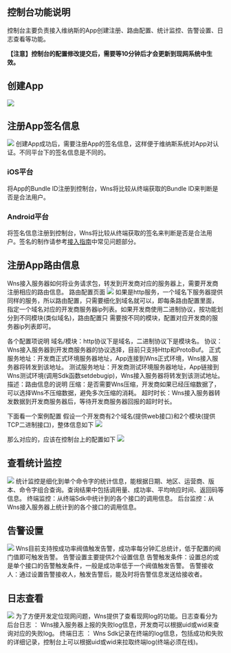 ## 控制台功能说明
控制台主要负责接入维纳斯的App创建注册、路由配置、统计监控、告警设置、日志查看等功能。

**【注意】控制台的配置修改提交后，需要等10分钟后才会更新到现网系统中生效。**


## 创建App
![](http://imgcache.tcecqpoc.fsphere.cn/image/qzonestyle.gtimg.cn/qzone/vas/opensns/res/img/wnsjieshao-01.png)

## 注册App签名信息
![](http://imgcache.tcecqpoc.fsphere.cn/image/qzonestyle.gtimg.cn/qzone/vas/opensns/res/img/wnsjieshao-07.png)
创建App成功后，需要注册App的签名信息，这样便于维纳斯系统对App对认证。不同平台下的签名信息是不同的。
### iOS平台
将App的Bundle ID注册到控制台，Wns将比较从终端获取的Bundle ID来判断是否是合法用户。
### Android平台
将签名信息注册到控制台，Wns将比较从终端获取的签名来判断是否是合法用户。签名的制作请参考[接入指南](http://www.qcloud.com/doc/product/276/Android%E6%8E%A5%E5%85%A5%E6%8C%87%E5%8D%97)中常见问题部分。

## 注册App路由信息
Wns接入服务器如何将业务请求包，转发到开发商对应的服务器上，需要开发商注册相应的路由信息。
路由配置页面
![](http://imgcache.tcecqpoc.fsphere.cn/image/qzonestyle.gtimg.cn/qzone/vas/opensns/res/img/wnsjieshao-08.png)
如果是http服务，一个域名下服务器提供同样的服务，所以路由配置，只需要细化到域名就可以，即每条路由配置里面，
指定一个域名对应的开发商服务器ip列表。如果开发商使用二进制协议，按功能划分到不同模块(类似域名)，路由配置只
需要按不同的模块，配置对应开发商的服务器ip列表即可。

各个配置项说明
域名/模块：http协议下是域名，二进制协议下是模块名。
协议：Wns接入服务器到开发商服务器的协议选择，目前只支持Http和ProtoBuf。
正式服务地址：开发商正式环境服务器地址，App连接到Wns正式环境，Wns接入服务器将转发到该地址。
测试服务地址：开发商测试环境服务器地址，App链接到Wns测试环境(调用Sdk函数setdebugip)，Wns接入服务器将转发到该测试地址。
描述：路由信息的说明
压缩：是否需要Wns压缩，开发商如果已经压缩数据了，可以选择Wns不压缩数据，避免多次压缩的消耗。
超时时长：Wns接入服务器转发数据到开发商服务器后，等待开发商服务器回报的超时时长。

下面看一个案例配置
假设一个开发商有2个域名(提供web接口)和2个模块(提供TCP二进制接口)，整体信息如下
![](http://imgcache.tcecqpoc.fsphere.cn/image/mccdn.qcloud.com/static/img/b476c7a14a8cde6e1ae82684a8da1afc/wns_config_info.png)

那么对应的，应该在控制台上的配置如下
![](http://imgcache.tcecqpoc.fsphere.cn/image/mccdn.qcloud.com/static/img/fe4b7499d190b63de664d16ab0052b6c/wns_config.png)


## 查看统计监控
![](http://imgcache.tcecqpoc.fsphere.cn/image/mccdn.qcloud.com/static/img/0eaa7d739d81a4333653520e34c23b8e/+jiankong.png)
统计监控是细化到单个命令字的统计信息，能根据日期、地区、运营商、版本、命令字组合查询。查询结果中包括调用量、成功率、平均响应时间、返回码等信息。
终端监控：从终端Sdk中统计到的各个接口的调用信息。
后台监控：从Wns接入服务器上统计到的各个接口的调用信息。

## 告警设置
![](http://imgcache.tcecqpoc.fsphere.cn/image/mccdn.qcloud.com/static/img/43f16ed2a3ad046cc2994b0b359df8c5/gaojing.png)
Wns目前支持按成功率阀值触发告警，成功率每分钟汇总统计，低于配置的阀门值即可触发告警。
告警设置主要提供2个设置信息
告警触发条件：设置总的或是单个接口的告警触发条件，一般是成功率低于一个阀值触发告警。
告警接收人：通过设置告警接收人，触发告警后，能及时将告警信息发送给接收者。

## 日志查看
![](http://imgcache.tcecqpoc.fsphere.cn/image/mccdn.qcloud.com/static/img/703a269b3e302ebe876d7274df8ef834/getlog.png)
为了方便开发定位现网问题，Wns提供了查看现网log的功能。日志查看分为
后台日志 ： Wns接入服务器上报的失败log信息，开发商可以根据uid或wid来查询对应的失败log。
终端日志 ： Wns Sdk记录在终端的log信息，包括成功和失败的详细记录，控制台上可以根据uid或wid来拉取终端log(终端必须在线)。



